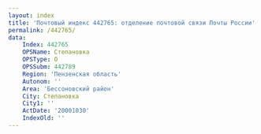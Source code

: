 ```yaml
---
layout: index
title: 'Почтовый индекс 442765: отделение почтовой связи Почты России'
permalink: /442765/
data:
    Index: 442765
    OPSName: Степановка
    OPSType: О
    OPSSubm: 442789
    Region: 'Пензенская область'
    Autonom: ''
    Area: 'Бессоновский район'
    City: Степановка
    City1: ''
    ActDate: '20001030'
    IndexOld: ''
---
```

